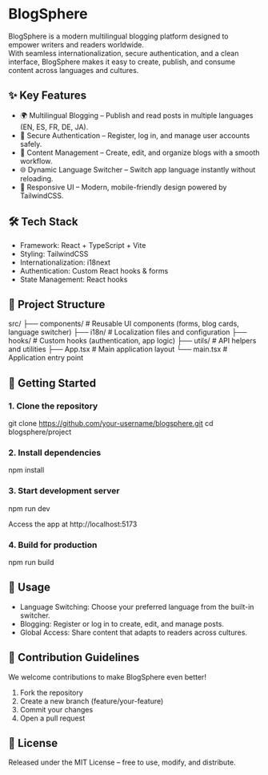 # BlogSphere

BlogSphere is a modern multilingual blogging platform designed to empower writers and readers worldwide.  
With seamless internationalization, secure authentication, and a clean interface, BlogSphere makes it easy to create, publish, and consume content across languages and cultures.

## ✨ Key Features
- 🌍 Multilingual Blogging – Publish and read posts in multiple languages (EN, ES, FR, DE, JA).  
- 🔐 Secure Authentication – Register, log in, and manage user accounts safely.  
- 📝 Content Management – Create, edit, and organize blogs with a smooth workflow.  
- 🌐 Dynamic Language Switcher – Switch app language instantly without reloading.  
- 🎨 Responsive UI – Modern, mobile-friendly design powered by TailwindCSS.  

## 🛠️ Tech Stack
- Framework: React + TypeScript + Vite  
- Styling: TailwindCSS  
- Internationalization: i18next  
- Authentication: Custom React hooks & forms  
- State Management: React hooks  

## 📂 Project Structure
src/
 ├── components/      # Reusable UI components (forms, blog cards, language switcher)
 ├── i18n/            # Localization files and configuration
 ├── hooks/           # Custom hooks (authentication, app logic)
 ├── utils/           # API helpers and utilities
 ├── App.tsx          # Main application layout
 └── main.tsx         # Application entry point

## 🚀 Getting Started

### 1. Clone the repository
git clone https://github.com/your-username/blogsphere.git
cd blogsphere/project

### 2. Install dependencies
npm install

### 3. Start development server
npm run dev

Access the app at http://localhost:5173

### 4. Build for production
npm run build

## 📖 Usage
- Language Switching: Choose your preferred language from the built-in switcher.  
- Blogging: Register or log in to create, edit, and manage posts.  
- Global Access: Share content that adapts to readers across cultures.  

## 🤝 Contribution Guidelines
We welcome contributions to make BlogSphere even better!  
1. Fork the repository  
2. Create a new branch (feature/your-feature)  
3. Commit your changes  
4. Open a pull request  

## 📜 License
Released under the MIT License – free to use, modify, and distribute.
